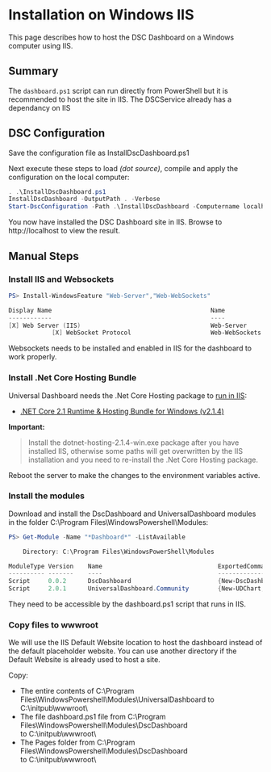 # Installation on Windows IIS

This page describes how to host the DSC Dashboard on a Windows computer using IIS.

## Summary

The `dashboard.ps1` script can run directly from PowerShell but it is recommended to host the site in IIS.
The DSCService already has a dependancy on IIS

## DSC Configuration

Save the configuration file as InstallDscDashboard.ps1

Next execute these steps to load *(dot source)*, compile and apply the configuration on the local computer:

```powershell
. .\InstallDscDashboard.ps1
InstallDscDashboard -OutputPath . -Verbose
Start-DscConfiguration -Path .\InstallDscDashboard -Computername localhost -Wait -Verbose
```

You now have installed the DSC Dashboard site in IIS. Browse to http://localhost to view the result.

## Manual Steps

### Install IIS and Websockets

```powershell
PS> Install-WindowsFeature "Web-Server","Web-WebSockets"

Display Name                                            Name                       Install State
------------                                            ----                       -------------
[X] Web Server (IIS)                                    Web-Server                     Installed
            [X] WebSocket Protocol                      Web-WebSockets                 Installed
```

Websockets needs to be installed and enabled in IIS for the dashboard to work properly.

### Install .Net Core Hosting Bundle

Universal Dashboard needs the .Net Core Hosting package to 
[run in IIS](https://adamdriscoll.gitbooks.io/powershell-universal-dashboard/content/running-dashboards/iis.html):
- [.NET Core 2.1 Runtime & Hosting Bundle for Windows (v2.1.4)](https://www.microsoft.com/net/download/dotnet-core/2.1)

__Important:__
> Install the dotnet-hosting-2.1.4-win.exe package after you have installed IIS, otherwise some paths
> will get overwritten by the IIS installation and you need to re-install the .Net Core Hosting package.

Reboot the server to make the changes to the environment variables active.


### Install the modules

Download and install the DscDashboard and UniversalDashboard modules in the folder C:\Program Files\WindowsPowershell\Modules:

```powershell
PS> Get-Module -Name "*Dashboard*" -ListAvailable

    Directory: C:\Program Files\WindowsPowerShell\Modules

ModuleType Version    Name                                ExportedCommands
---------- -------    ----                                ----------------
Script     0.0.2      DscDashboard                        {New-DscDashboardCustomHeader...}
Script     2.0.1      UniversalDashboard.Community        {New-UDChart, New-UDDashboard...}
```

They need to be accessible by the dashboard.ps1 script that runs in IIS.


### Copy files to wwwroot

We will use the IIS Default Website location to host the dashboard instead of the default placeholder website.
You can use another directory if the Default Website is already used to host a site.

Copy:
- The entire contents of C:\Program Files\WindowsPowershell\Modules\UniversalDashboard
    to C:\initpub\wwwroot\
- The file dashboard.ps1 file from C:\Program Files\WindowsPowershell\Modules\DscDashboard\
    to C:\initpub\wwwroot\
- The Pages folder from C:\Program Files\WindowsPowershell\Modules\DscDashboard\
    to C:\initpub\wwwroot\
